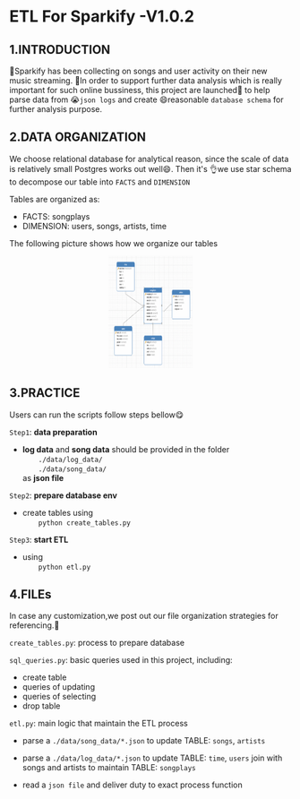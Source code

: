 # ETL For Sparkify -V1.0.2

## 1.INTRODUCTION

🏡Sparkify has been collecting on songs and user activity on their new music streaming. 🙏In order to support further data analysis which is really important for such online bussiness, this project are launched🚀 to help parse data from 😭`json logs` and create 😄reasonable `database schema` for further analysis purpose.

## 2.DATA ORGANIZATION
We choose relational database for analytical reason, since the scale of data is relatively small Postgres works out well😄. Then it's 👌we use star schema to decompose our table into `FACTS` and `DIMENSION`

Tables are organized as:
- FACTS: songplays
- DIMENSION: users, songs, artists, time

The following picture shows how we organize our tables

<div align=center>
<img src="https://raw.githubusercontent.com/707043502/postgres-etl/master/schema.png" width="150" height="200">
</div>

## 3.PRACTICE
Users can run the scripts follow steps bellow😋

`Step1`: **data preparation**
- **log data** and **song data** should be provided in the folder &emsp;&emsp;`./data/log_data/` <br>
  &emsp;&emsp;`./data/song_data/` <br>as **json file**

`Step2`: **prepare database env**
- create tables using<br>     &emsp;&emsp;```python create_tables.py```

`Step3`: **start ETL**
- using<br> &emsp;&emsp;```python etl.py```
    
## 4.FILEs 
In case any customization,we post out our file organization strategies for referencing.👨

```create_tables.py```: process to prepare database

```sql_queries.py```: basic queries used in this project, including:
- create table
- queries of updating 
- queries of selecting
- drop table

```etl.py```: main logic that maintain the ETL process

- parse a `./data/song_data/*.json` to update TABLE: `songs`, `artists`

- parse a `./data/log_data/*.json` to update TABLE: `time`, `users` join with songs and artists to maintain TABLE: `songplays`
  
- read a `json file` and deliver duty to exact process function



